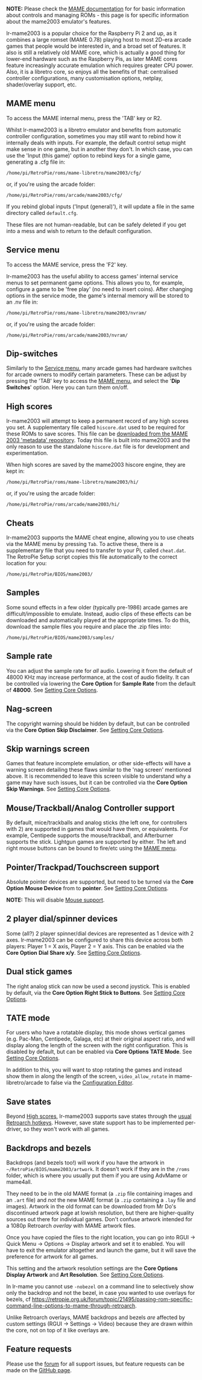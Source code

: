 **NOTE:** Please check the [MAME documentation](MAME) for for basic information about controls and managing ROMs - this page is for specific information about the mame2003 emulator's features.

lr-mame2003 is a popular choice for the Raspberry Pi 2 and up, as it combines a large romset (MAME 0.78) playing host to most 2D-era arcade games that people would be interested in, and a broad set of features. It also is still a relatively old MAME core, which is actually a good thing for lower-end hardware such as the Raspberry Pis, as later MAME cores feature increasingly accurate emulation which requires greater CPU power. Also, it is a libretro core, so enjoys all the benefits of that: centralised controller configurations, many customisation options, netplay, shader/overlay support, etc.

## MAME menu

To access the MAME internal menu, press the 'TAB' key or R2.

Whilst lr-mame2003 is a libretro emulator and benefits from automatic controller configuration, sometimes you may still want to rebind how it internally deals with inputs. For example, the default control setup might make sense in one game, but in another they don't. In which case, you can use the 'Input (this game)' option to rebind keys for a single game, generating a .cfg file in:
```
/home/pi/RetroPie/roms/mame-libretro/mame2003/cfg/
```
or, if you're using the arcade folder:
```
/home/pi/RetroPie/roms/arcade/mame2003/cfg/
```
If you rebind global inputs ('Input (general)'), it will update a file in the same directory called `default.cfg`.

These files are not human-readable, but can be safely deleted if you get into a mess and wish to return to the default configuration.

## Service menu

To access the MAME service, press the 'F2' key.

lr-mame2003 has the useful ability to access games' internal service menus to set permanent game options. This allows you to, for example, configure a game to be 'free play' (no need to insert coins). After changing options in the service mode, the game's internal memory will be stored to an .nv file in:
```
/home/pi/RetroPie/roms/mame-libretro/mame2003/nvram/
```
or, if you're using the arcade folder:
```
/home/pi/RetroPie/roms/arcade/mame2003/nvram/
```

## Dip-switches

Similarly to the [Service menu](#service-menu), many arcade games had hardware switches for arcade owners to modify certain parameters. These can be adjust by pressing the 'TAB' key to access the [MAME menu](#mame-menu), and select the '**Dip Switches**' option. Here you can turn them on/off.

## High scores

lr-mame2003 will attempt to keep a permanent record of any high scores you set. A supplementary file called `hiscore.dat` used to be required for these ROMs to save scores. This file can be [downloaded from the MAME 2003 'metadata' repository](https://github.com/libretro/mame2003-libretro/raw/master/metadata/hiscore.dat). Today this file is built into mame2003 and the only reason to use the standalone `hiscore.dat` file is for development and experimentation.

When high scores are saved by the mame2003 hiscore engine, they are kept in:
```
/home/pi/RetroPie/roms/mame-libretro/mame2003/hi/
```
or, if you're using the arcade folder:
```
/home/pi/RetroPie/roms/arcade/mame2003/hi/
```

## Cheats

lr-mame2003 supports the MAME cheat engine, allowing you to use cheats via the MAME menu by pressing `Tab`. To active these, there is a supplementary file that you need to transfer to your Pi, called `cheat.dat`. The RetroPie Setup script copies this file automatically to the correct location for you:
```
/home/pi/RetroPie/BIOS/mame2003/
```


## Samples

Some sound effects in a few older (typically pre-1986) arcade games are difficult/impossible to emulate. Instead, audio clips of these effects can be downloaded and automatically played at the appropriate times. To do this, download the sample files you require and place the .zip files into:
```
/home/pi/RetroPie/BIOS/mame2003/samples/
```
## Sample rate

You can adjust the sample rate for _all_ audio. Lowering it from the default of 48000 KHz may increase performance, at the cost of audio fidelity. It can be controlled via lowering the **Core Option** for **Sample Rate** from the default of **48000**. See [Setting Core Options](RetroArch-Core-Options#setting-core-options).

## Nag-screen

The copyright warning should be hidden by default, but can be controlled via the **Core Option** **Skip Disclaimer**. See [Setting Core Options](RetroArch-Core-Options#setting-core-options).

## Skip warnings screen

Games that feature incomplete emulation, or other side-effects will have a warning screen detailing these flaws similar to the 'nag screen' mentioned above. It is recommended to leave this screen visible to understand why a game may have such issues, but it can be controlled via the **Core Option** **Skip Warnings**. See [Setting Core Options](RetroArch-Core-Options#setting-core-options).

## Mouse/Trackball/Analog Controller support

By default, mice/trackballs and analog sticks (the left one, for controllers with 2) are supported in games that would have them, or equivalents. For example, Centipede supports the mouse/trackball, and Afterburner supports the stick. Lightgun games are supported by either. The left and right mouse buttons can be bound to fire/etc using the [MAME menu](#mame-menu).

## Pointer/Trackpad/Touchscreen support

Absolute pointer devices are supported, but need to be turned via the **Core Option** **Mouse Device** from to **pointer**. See [Setting Core Options](RetroArch-Core-Options#setting-core-options).

**NOTE:** This will disable [Mouse support](#mousetrackballanalog-controller-support).

## 2 player dial/spinner devices

Some (all?) 2 player spinner/dial devices are represented as 1 device with 2 axes. lr-mame2003 can be configured to share this device across both players: Player 1 = X axis, Player 2 = Y axis. This can be enabled via the **Core Option** **Dial Share x/y**. See [Setting Core Options](RetroArch-Core-Options#setting-core-options).

## Dual stick games

The right analog stick can now be used a second joystick. This is enabled by default, via the **Core Option** **Right Stick to Buttons**. See [Setting Core Options](RetroArch-Core-Options#setting-core-options).

## TATE mode

For users who have a rotatable display, this mode shows vertical games (e.g. Pac-Man, Centipede, Galaga, etc) at their original aspect ratio, and will display along the length of the screen with the right configuration. This is disabled by default, but can be enabled via **Core Options** **TATE Mode**. See [Setting Core Options](RetroArch-Core-Options#setting-core-options).

In addition to this, you will want to stop rotating the games and instead show them in along the length of the screen, `video_allow_rotate` in mame-libretro/arcade to false via the [Configuration Editor](Configuration-Editor.md).

## Save states
Beyond [High scores](#high-scores), lr-mame2003 supports save states through the [usual Retroarch hotkeys](https://github.com/retropie/retropie-setup/wiki/retroarch-configuration#default-joypad-hotkeys). However, save state support has to be implemented per-driver, so they won't work with all games.

## Backdrops and bezels

Backdrops (and bezels too!) will work if you have the artwork in ```~/RetroPie/BIOS/mame2003/artwork```. It doesn't work if they are in the `/roms` folder, which is where you usually put them if you are using AdvMame or mame4all.

They need to be in the old MAME format (a `.zip` file containing images and an `.art` file) and *not* the new MAME format (a `.zip` containing a `.lay` file and images). Artwork in the old format can be downloaded from Mr Do's discontinued artwork page at lowish resolution, but there are higher-quality sources out there for individual games. Don't confuse artwork intended for a 1080p Retroarch *overlay* with MAME artwork files.

Once you have copied the files to the right location, you can go into RGUI -> Quick Menu -> Options -> Display artwork and set it to enabled. You will have to exit the emulator altogether and launch the game, but it will save the preference for artwork for all games.

This setting and the artwork resolution settings are the **Core Options** **Display Artwork** and **Art Resolution**. See [Setting Core Options](RetroArch-Core-Options#setting-core-options).

In lr-mame you cannot use ```-nobezel``` on a command line to selectively show only the backdrop and not the bezel, in case you wanted to use overlays for bezels, cf https://retropie.org.uk/forum/topic/21495/passing-rom-specific-command-line-options-to-mame-through-retroarch.

Unlike Retroarch overlays, MAME backdrops and bezels *are* affected by custom settings (RGUI -> Settings -> Video) because they are drawn within the core, not on top of it like overlays are.

## Feature requests

Please use the [forum](https://retropie.org.uk/forum) for all support issues, but feature requests can be made on the [GitHub page](https://github.com/libretro/mame2003-libretro).
